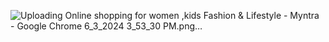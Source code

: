 ![Uploading Online shopping for women ,kids Fashion & Lifestyle - Myntra - Google Chrome 6_3_2024 3_53_30 PM.png…]()
